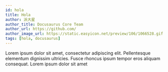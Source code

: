```yaml
---
id: hola
title: Hola
author: 派大星
author_title: Docusaurus Core Team
author_url: https://github.com/
author_image_url: https://static.easyicon.net/preview/106/1066528.gif
tags: [hola, docusaurus]
---
```


Lorem ipsum dolor sit amet, consectetur adipiscing elit. Pellentesque elementum dignissim ultricies. Fusce rhoncus ipsum tempor eros aliquam consequat. Lorem ipsum dolor sit amet
